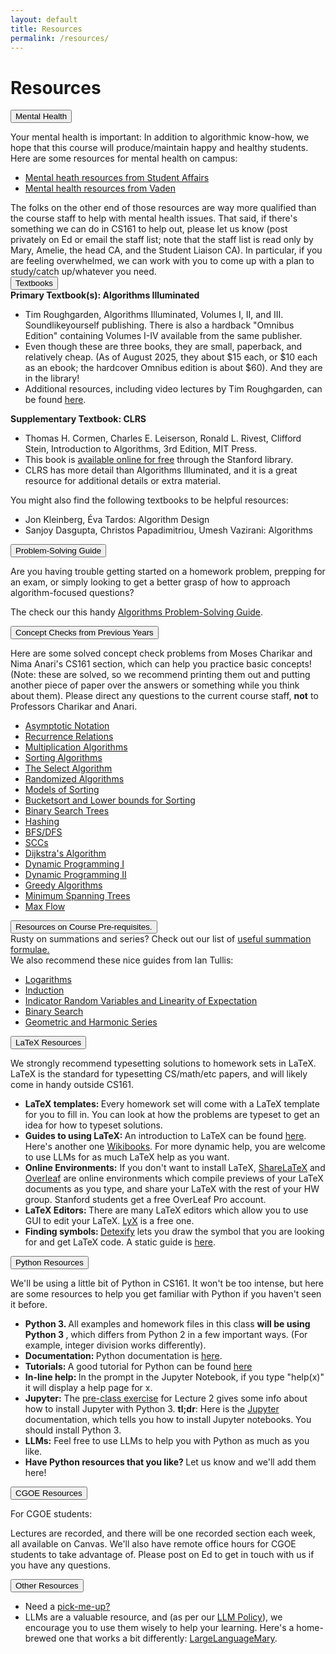 ```yaml
---
layout: default
title: Resources
permalink: /resources/
---
```


# Resources

<div class="card mb-3">
    <div class="card-header">
      <button class="btn btn-link text-decoration-none"
              type="button"
              data-bs-toggle="collapse"
              data-bs-target="#health"
              aria-expanded="false"
              aria-controls="health">
      Mental Health
        </button>
    </div>
    <div id="health" class="collapse">
      <div class="card-body">

Your mental health is important: In addition to algorithmic know-how, we hope that this course will produce/maintain happy and healthy students. Here are some resources for mental health on campus:
<ul>
<li>
<a href="https://studentaffairs.stanford.edu/mhrs">Mental heath resources from Student Affairs</a>
</li><li>
<a href="https://vaden.stanford.edu/medical-services/medical-services-resources/mental-health">Mental health resources from Vaden</a>
</li></ul>
The folks on the other end of those resources are way more qualified than the course staff to help with mental health issues. That said, if there's something we can do in CS161 to help out, please let us know (post privately on Ed or email the staff list; note that the staff list is read only by Mary, Amelie, the head CA, and the Student Liaison CA). In particular, if you are feeling overwhelmed, we can work with you to come up with a plan to study/catch up/whatever you need.
      </div>
    </div>
  </div> 

<div class="card mb-3">
    <div class="card-header">
      <button class="btn btn-link text-decoration-none"
              type="button"
              data-bs-toggle="collapse"
              data-bs-target="#text"
              aria-expanded="false"
              aria-controls="text">
      Textbooks
        </button>
    </div>
    <div id="text" class="collapse">
      <div class="card-body">
<b>Primary Textbook(s): Algorithms Illuminated</b>
<ul>
<li> Tim Roughgarden, Algorithms Illuminated, Volumes I, II, and III.  Soundlikeyourself publishing.  There is also a hardback "Omnibus Edition" containing Volumes I-IV available from the same publisher.</li>
<li> Even though these are three books, they are small, paperback, and relatively cheap.  (As of August 2025, they about $15 each, or $10 each as an ebook; the hardcover Omnibus edition is about $60).  And they are in the library!</li>
<li> Additional resources, including video lectures by Tim Roughgarden, can be found <a href="https://www.algorithmsilluminated.org/">here</a>.
</li></ul>

<b> Supplementary Textbook: CLRS </b>
<ul> 
<li> Thomas H. Cormen, Charles E. Leiserson, Ronald L. Rivest, Clifford Stein, Introduction to Algorithms, 3rd Edition, MIT Press. </li>
<li> This book is <a href="https://searchworks.stanford.edu/view/12846639">available online for free</a> through the Stanford library.</li>
<li> CLRS has more detail than Algorithms Illuminated, and it is a great resource for additional details or extra material.</li>
</ul>

You might also find the following textbooks to be helpful resources:
<ul>
<li>Jon Kleinberg, Éva Tardos: Algorithm Design</li>
<li>Sanjoy Dasgupta, Christos Papadimitriou, Umesh Vazirani: Algorithms</li>
</ul>
      </div>
    </div>
  </div> 




<div class="card mb-3">
    <div class="card-header">
      <button class="btn btn-link text-decoration-none"
              type="button"
              data-bs-toggle="collapse"
              data-bs-target="#algps"
              aria-expanded="false"
              aria-controls="algps">
      Problem-Solving Guide
        </button>
    </div>
    <div id="algps" class="collapse">
      <div class="card-body">
<p>
Are you having trouble getting started on a homework problem, prepping for an exam, or simply looking to get a better grasp of how to approach algorithm-focused questions?
</p><p>
The check our this handy <a href="https://docs.google.com/document/d/1OWeF7qveXJRkMIglVvZMon3TsnCSJKUMbb_xh6nJui8/edit?tab=t.0#heading=h.vskzg7vx5v0w">Algorithms Problem-Solving Guide</a>.</p>
      </div>
    </div>
  </div> 


<div class="card mb-3">
    <div class="card-header">
      <button class="btn btn-link text-decoration-none"
              type="button"
              data-bs-toggle="collapse"
              data-bs-target="#concept"
              aria-expanded="false"
              aria-controls="concept">
      Concept Checks from Previous Years
        </button>
    </div>
    <div id="concept" class="collapse">
      <div class="card-body">
  <p> Here are some solved concept check problems from Moses Charikar and Nima Anari's CS161 section, which can help you practice basic concepts! (Note: these are solved, so we recommend printing them out and putting another piece of paper over the answers or something while you think about them). Please direct any questions to the current course staff, <b>not</b> to Professors Charikar and Anari.</p>
  <ul>
    <li> <a href="/assets/Resources/concept_checks/asymptotic_notation.pdf"> Asymptotic Notation </a> </li>
    <li> <a href="/assets/Resources/concept_checks/recurrence_relations.pdf"> Recurrence Relations </a> </li>
    <li> <a href="/assets/Resources/concept_checks/multiplication.pdf"> Multiplication Algorithms </a> </li>
    <li> <a href="/assets/Resources/concept_checks/sorting_algos.pdf"> Sorting Algorithms </a> </li>
    <li> <a href="/assets/Resources/concept_checks/select.pdf"> The Select Algorithm </a> </li>
    <li> <a href="/assets/Resources/concept_checks/random_variables.pdf"> Randomized Algorithms </a> </li>
    <li> <a href="/assets/Resources/concept_checks/sorting_models.pdf"> Models of Sorting </a> </li>
    <li> <a href="/assets/Resources/concept_checks/bucketsort_lowerbounds.pdf"> Bucketsort and Lower bounds for Sorting </a> </li>
    <li> <a href="/assets/Resources/concept_checks/bst.pdf"> Binary Search Trees </a> </li>
    <li> <a href="/assets/Resources/concept_checks/hashing.pdf"> Hashing </a> </li>
    <li> <a href="/assets/Resources/concept_checks/bfsdfs.pdf"> BFS/DFS </a> </li>
    <li> <a href="/assets/Resources/concept_checks/scc.pdf"> SCCs </a> </li>
    <li> <a href="/assets/Resources/concept_checks/dijkstra.pdf"> Dijkstra's Algorithm </a> </li>
    <li> <a href="/assets/Resources/concept_checks/dp1.pdf"> Dynamic Programming I </a> </li>
    <li> <a href="/assets/Resources/concept_checks/dp2.pdf"> Dynamic Programming II </a> </li>
    <li> <a href="/assets/Resources/concept_checks/greedy.pdf"> Greedy Algorithms </a> </li>
    <li> <a href="/assets/Resources/concept_checks/mst.pdf"> Minimum Spanning Trees </a> </li>
    <li> <a href="/assets/Resources/concept_checks/maxflow.pdf"> Max Flow </a> </li>
  </ul>      

</div>
    </div>
  </div> 


<div class="card mb-3">
    <div class="card-header">
      <button class="btn btn-link text-decoration-none"
              type="button"
              data-bs-toggle="collapse"
              data-bs-target="#sums"
              aria-expanded="false"
              aria-controls="sums">
     Resources on Course Pre-requisites. 
        </button>
    </div>
    <div id="sums" class="collapse">
      <div class="card-body">
Rusty on summations and series?
Check out our list of <a href="/assets/Resources/summation_formulae.pdf">useful summation formulae.</a>
<br>
We also recommend these nice guides from Ian Tullis:
  <ul>
    <li> <a href="/assets/Resources/logarithms.pdf">Logarithms</a> </li>
    <li> <a href="/assets/Resources/induction.pdf">Induction</a> </li>
    <li> <a href="/assets/Resources/prob.pdf">Indicator Random Variables and Linearity of Expectation</a> </li>
    <li> <a href="/assets/Resources/bsearch.pdf">Binary Search</a> </li>
    <li> <a href="/assets/Resources/geometric.pdf">Geometric and Harmonic Series</a> </li>
  </ul>
</div>
    </div>
  </div>

<div class="card mb-3">
    <div class="card-header">
      <button class="btn btn-link text-decoration-none"
              type="button"
              data-bs-toggle="collapse"
              data-bs-target="#latex"
              aria-expanded="false"
              aria-controls="latex">
      LaTeX Resources
        </button>
    </div>
    <div id="latex" class="collapse">
      <div class="card-body">
  <p> We strongly recommend typesetting solutions to homework sets in LaTeX.  LaTeX is the standard for typesetting CS/math/etc papers, and will likely come in handy outside CS161.</p>
<ul>
<li> <b> LaTeX templates: </b> Every homework set will come with a LaTeX template for you to fill in.  You can look at how the problems are typeset to get an idea for how to typeset solutions.</li> 
<li> <b> Guides to using LaTeX: </b> An introduction to LaTeX can be found <a href="https://tobi.oetiker.ch/lshort/lshort.pdf">here</a>.  Here's another one <a href="https://en.wikibooks.org/wiki/LaTeX">Wikibooks</a>.  For more dynamic help, you are welcome to use LLMs for as much LaTeX help as you want.</li>
 <li> <b> Online Environments:</b> If you don't want to install LaTeX, <a href="https://www.sharelatex.com/">ShareLaTeX</a> and <a href="https://www.overleaf.com/">Overleaf</a> are online environments which compile previews of your LaTeX documents as you type, and share your LaTeX with the rest of your HW group.
Stanford students get a free OverLeaf Pro account.</li>
<li> <b> LaTeX Editors: </b> There are many LaTeX editors which
            allow you to use GUI to edit your LaTeX.  <a href="http://lyx.org">LyX</a> is a free one.  </li>
<li> <b> Finding symbols: </b> <a href="http://detexify.kirelabs.org/classify.html">Detexify</a> lets you draw the symbol that you are looking for and get LaTeX code.
						A static guide is <a href="https://ctan.org/tex-archive/info/symbols/comprehensive/">here</a>. </li>         
 </ul>
</div>
    </div>
  </div>


<div class="card mb-3">
    <div class="card-header">
      <button class="btn btn-link text-decoration-none"
              type="button"
              data-bs-toggle="collapse"
              data-bs-target="#python"
              aria-expanded="false"
              aria-controls="python">
      Python Resources
        </button>
    </div>
    <div id="python" class="collapse">
      <div class="card-body">
  <p> We'll be using a little bit of Python in CS161.  It won't
                 be too intense, but here are some resources to help you get
                 familiar with Python if you haven't seen it before.  
</p>
                 <ul>
		    <li> <b> Python 3. </b>  All examples and homework files in this class <b> will be using Python 3 </b>, which differs from Python 2 in a few important ways.  (For example, integer division works differently).  </li>
                    <li> <b> Documentation: </b> Python documentation is <a href="http://ipython.readthedocs.io/en/stable/">here</a>.</li>
                    <li> <b> Tutorials: </b> A good tutorial for Python can be found <a href="https://www.programiz.com/python-programming">here</a></li>
  	                  <li> <b> In-line help: </b> In the prompt in the Jupyter Notebook, if you type "help(x)" it will display a help page for x.</li>
                      <li><b>Jupyter:</b> 
			The <a href="/assets/Lectures/Lecture2/preLecture2.pdf">pre-class exercise</a> for Lecture 2 gives some info about how to install Jupyter with Python 3.  <b>tl;dr</b>: Here is the <a
                      href="https://jupyter.readthedocs.io/en/latest/">Jupyter</a>
                      documentation, which tells you how to install Jupyter
                      notebooks.  You should install Python 3.</li>
			<li><b>LLMs:</b> Feel free to use LLMs to help you with Python as much as you like.  </li>
                 	  <li> <b> Have Python resources that you like? </b> Let us know and we'll add them here! </li> 
                 </ul>
</div>
    </div>
  </div>

<div class="card mb-3">
    <div class="card-header">
      <button class="btn btn-link text-decoration-none"
              type="button"
              data-bs-toggle="collapse"
              data-bs-target="#scpd"
              aria-expanded="false"
              aria-controls="scpd">
      CGOE Resources
        </button>
    </div>
    <div id="scpd" class="collapse">
      <div class="card-body">
<p class="card-title">For CGOE students:</p>

Lectures are recorded, and 
there will be one recorded section each week, all available on Canvas.  We'll also have remote office hours for CGOE students to take advantage of.  Please post on Ed to get in touch with us if you have any questions.
</div>
    </div>
  </div>

<div class="card mb-3">
    <div class="card-header">
      <button class="btn btn-link text-decoration-none"
              type="button"
              data-bs-toggle="collapse"
              data-bs-target="#other"
              aria-expanded="false"
              aria-controls="other">
      Other Resources
        </button>
    </div>
    <div id="other" class="collapse">
      <div class="card-body">
<ul><li>Need a <a href="/fun/">pick-me-up?</a>
</li><li>LLMs are a valuable resource, and (as per our <a href="/policies/">LLM Policy</a>), we encourage you to use them wisely to help your learning.  
Here's a home-brewed one that works a bit differently:
<a href="https://web.stanford.edu/~marykw/largelanguagemary.html">LargeLanguageMary</a>.
</li></ul>
</div>
    </div>
  </div>



